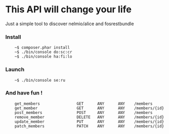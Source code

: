 This API will change your life
========

Just a simple tool to discover nelmio/alice and fosrestbundle

### Install

```
    ~$ composer.phar install
    ~$ ./bin/console do:sc:cr
    ~$ ./bin/console ha:fi:lo
```

### Launch

```
    ~$ ./bin/console se:ru
```

### And have fun !

```
    get_members                GET      ANY      ANY    /members                           
    get_member                 GET      ANY      ANY    /members/{id}                      
    post_members               POST     ANY      ANY    /members                           
    remove_member              DELETE   ANY      ANY    /members/{id}                      
    update_member              PUT      ANY      ANY    /members/{id}                      
    patch_members              PATCH    ANY      ANY    /members/{id}
```
